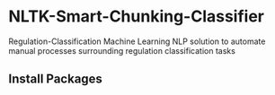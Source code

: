 # NLTK-Smart-Chunking-Classifier
Regulation-Classification
Machine Learning NLP solution to automate manual processes surrounding regulation classification tasks

## Install Packages
